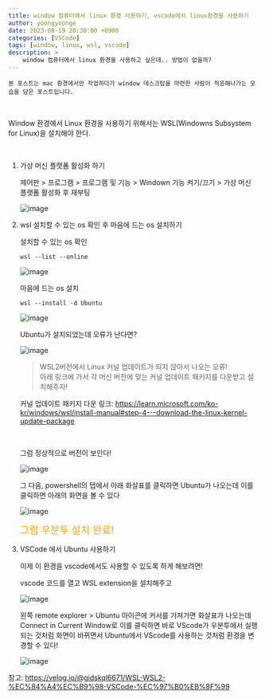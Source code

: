 ```yaml
---
title: window 컴퓨터에서 linux 환경 사용하기, vscode에서 linux환경을 사용하기
author: yoongyoonge
date: 2023-08-19 20:30:00 +0900
categories: [VSCode]
tags: [window, linux, wsl, vscode]
description: >
    window 컴퓨터에서 linux 환경을 사용하고 싶은데.. 방법이 없을까?
---
```


~~~
본 포스트는 mac 환경에서만 작업하다가 window 데스크탑을 마련한 사람이 적응해나가는 모습을 담은 포스트입니다.
~~~

<br>

Window 환경에서 Linux 환경을 사용하기 위해서는 WSL(Windowns Subsystem for Linux)을 설치해야 한다.

<br>


1. 가상 머신 플랫폼 활성화 하기
    
    제어판 > 프로그램 > 프로그램 및 기능 > Windown 기능 켜기/끄기 > 가상 머신 플랫폼 활성화 후 재부팅

    ![image](https://github.com/yoongyoonge/yoongyoonge.github.io/assets/20895661/0b5552db-e5f1-4fbb-a1f3-a403d67480e5)


2. wsl 설치할 수 있는 os 확인 후 마음에 드는 os 설치하기

    설치할 수 있는 os 확인

    ```
    wsl --list --online
    ```

    ![image](https://github.com/yoongyoonge/yoongyoonge.github.io/assets/20895661/fce78205-1673-4e40-ac79-9ab4edfc1a36) <br>

    마음에 드는 os 설치 

    ```
    wsl --install -d Ubuntu
    ```

    ![image](https://github.com/yoongyoonge/yoongyoonge.github.io/assets/20895661/0ed55675-c0be-4723-9341-5894c34d3073) <br>

    
    Ubuntu가 설치되었는데 오류가 난다면?

    ![image](https://github.com/yoongyoonge/yoongyoonge.github.io/assets/20895661/66500f54-b692-4eb1-aef0-2ba5cdfcfb74)

    >WSL2버전에서 Linux 커널 업데이트가 되지 않아서 나오는 오류! <br>
    >아래 링크에 가서 각 머신 버전에 맞는 커널 업데이트 패키지를 다운받고 설치해주자!

    커널 업데이트 패키지 다운 링크: 
    https://learn.microsoft.com/ko-kr/windows/wsl/install-manual#step-4---download-the-linux-kernel-update-package

    <br>

    그럼 정상적으로 버전이 보인다!

    ![image](https://github.com/yoongyoonge/yoongyoonge.github.io/assets/20895661/78e466f6-cf69-46b1-904a-0e0783c12857)


    그 다음, powershell의 탭에서 아래 화살표를 클릭하면 Ubuntu가 나오는데 이를 클릭하면 아래의 화면을 볼 수 있다

    ![image](https://github.com/yoongyoonge/yoongyoonge.github.io/assets/20895661/e0adf2b6-a05e-4960-9663-334b611817e8)

    
    <span style="color:orange;font-size:20px">그럼 우분투 설치 완료!</span>


3. VSCode 에서 Ubuntu 사용하기

    이제 이 환경을 vscode에서도 사용할 수 있도록 하게 해보려면!

    vscode 코드를 열고 WSL extension을 설치해주고

    ![image](https://github.com/yoongyoonge/yoongyoonge.github.io/assets/20895661/2327bf3e-be50-4182-a441-01480fd09747)


    왼쪽 remote explorer > Ubuntu 아이콘에 커서를 가져가면 화살표가 나오는데 <br>
    Connect in Current Window로 이를 클릭하면 바로 VScode가 우분투에서 실행되는 것처럼 화면이 바뀌면서 Ubuntu에서 VScode를 사용하는 것처럼 환경을 변경할 수 있다!

    ![image](https://github.com/yoongyoonge/yoongyoonge.github.io/assets/20895661/9d9c82ed-6545-4166-8cbd-efc3726d6516)


참고: https://velog.io/@gidskql6671/WSL-WSL2-%EC%84%A4%EC%B9%98-VSCode-%EC%97%B0%EB%8F%99